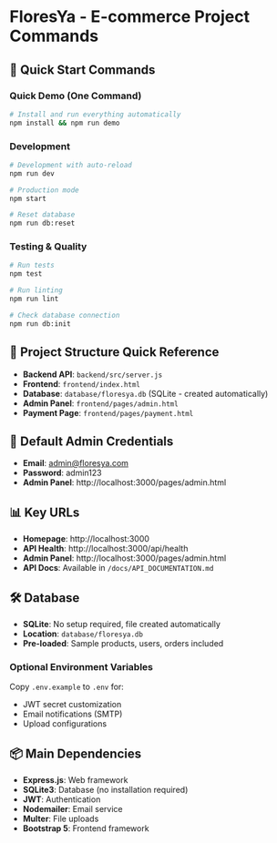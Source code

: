 # FloresYa - E-commerce Project Commands

## 🚀 Quick Start Commands

### Quick Demo (One Command)
```bash
# Install and run everything automatically
npm install && npm run demo
```

### Development
```bash
# Development with auto-reload  
npm run dev

# Production mode
npm start

# Reset database
npm run db:reset
```

### Testing & Quality
```bash
# Run tests
npm test

# Run linting
npm run lint

# Check database connection
npm run db:init
```

## 📁 Project Structure Quick Reference

- **Backend API**: `backend/src/server.js`
- **Frontend**: `frontend/index.html`  
- **Database**: `database/floresya.db` (SQLite - created automatically)
- **Admin Panel**: `frontend/pages/admin.html`
- **Payment Page**: `frontend/pages/payment.html`

## 🔐 Default Admin Credentials

- **Email**: admin@floresya.com
- **Password**: admin123
- **Admin Panel**: http://localhost:3000/pages/admin.html

## 📊 Key URLs

- **Homepage**: http://localhost:3000
- **API Health**: http://localhost:3000/api/health
- **Admin Panel**: http://localhost:3000/pages/admin.html
- **API Docs**: Available in `/docs/API_DOCUMENTATION.md`

## 🛠️ Database

- **SQLite**: No setup required, file created automatically
- **Location**: `database/floresya.db`
- **Pre-loaded**: Sample products, users, orders included

### Optional Environment Variables
Copy `.env.example` to `.env` for:
- JWT secret customization
- Email notifications (SMTP)
- Upload configurations

## 📦 Main Dependencies

- **Express.js**: Web framework
- **SQLite3**: Database (no installation required)
- **JWT**: Authentication
- **Nodemailer**: Email service  
- **Multer**: File uploads
- **Bootstrap 5**: Frontend framework